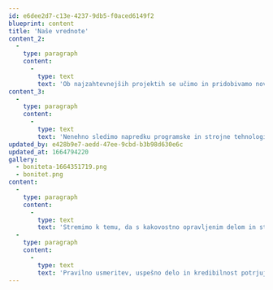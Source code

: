 ```yaml
---
id: e6dee2d7-c13e-4237-9db5-f0aced6149f2
blueprint: content
title: 'Naše vrednote'
content_2:
  -
    type: paragraph
    content:
      -
        type: text
        text: 'Ob najzahtevnejših projektih se učimo in pridobivamo nova znanja, ki so ključnega pomena za kvaliteto našega dela. Pridobljena znanja nenehno širimo med vse člane ekipe in jih obenem prenašamo na nove sodelavce.'
content_3:
  -
    type: paragraph
    content:
      -
        type: text
        text: 'Nenehno sledimo napredku programske in strojne tehnologije, ki delavcem olajšuje delo in dviguje kvaliteto končnih produktov. Le tako se lahko uspešno kosamo z močno mednarodno konkurenco.'
updated_by: e428b9e7-aedd-47ee-9cbd-b3b98d630e6c
updated_at: 1664794220
gallery:
  - boniteta-1664351719.png
  - bonitet.png
content:
  -
    type: paragraph
    content:
      -
        type: text
        text: 'Stremimo k temu, da s kakovostno opravljenim delom in storitvijo zadovoljimo vsako stranko. Uresničitev vaših pričakovanj nam pomeni največ.'
  -
    type: paragraph
    content:
      -
        type: text
        text: 'Pravilno usmeritev, uspešno delo in kredibilnost potrjuje tudi prejetje certifikata poslovne odličnosti ter najvišje poslovne bonitete AAA.'
---
```

